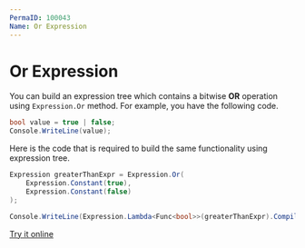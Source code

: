 ```yaml
---
PermaID: 100043
Name: Or Expression
---
```


# Or Expression

You can build an expression tree which contains a bitwise **OR** operation using `Expression.Or` method. For example, you have the following code.

```csharp
bool value = true | false;
Console.WriteLine(value);
```

Here is the code that is required to build the same functionality using expression tree. 

```csharp
Expression greaterThanExpr = Expression.Or(
    Expression.Constant(true),
    Expression.Constant(false)
);

Console.WriteLine(Expression.Lambda<Func<bool>>(greaterThanExpr).Compile()());
```

[Try it online](https://dotnetfiddle.net/CR1v8L)